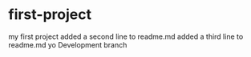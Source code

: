 # first-project
my first project
added a second line to readme.md
added a third line to readme.md yo
Development branch